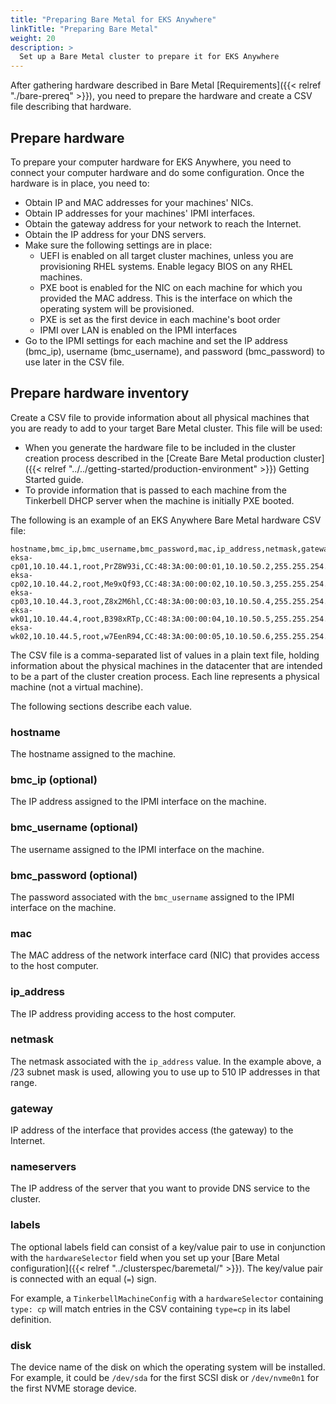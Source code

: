 ```yaml
---
title: "Preparing Bare Metal for EKS Anywhere"
linkTitle: "Preparing Bare Metal"
weight: 20
description: >
  Set up a Bare Metal cluster to prepare it for EKS Anywhere
---
```

After gathering hardware described in Bare Metal [Requirements]({{< relref "./bare-prereq" >}}), you need to prepare the hardware and create a CSV file describing that hardware.

## Prepare hardware
To prepare your computer hardware for EKS Anywhere, you need to connect your computer hardware and do some configuration.
Once the hardware is in place, you need to:

* Obtain IP and MAC addresses for your machines' NICs.
* Obtain IP addresses for your machines' IPMI interfaces.
* Obtain the gateway address for your network to reach the Internet.
* Obtain the IP address for your DNS servers.
* Make sure the following settings are in place:
  * UEFI is enabled on all target cluster machines, unless you are provisioning RHEL systems. Enable legacy BIOS on any RHEL machines.
  * PXE boot is enabled for the NIC on each machine for which you provided the MAC address. This is the interface on which the operating system will be provisioned.
  * PXE is set as the first device in each machine's boot order
  * IPMI over LAN is enabled on the IPMI interfaces
* Go to the IPMI settings for each machine and set the IP address (bmc_ip), username (bmc_username), and password (bmc_password) to use later in the CSV file.

## Prepare hardware inventory
Create a CSV file to provide information about all physical machines that you are ready to add to your target Bare Metal cluster.
This file will be used:

* When you generate the hardware file to be included in the cluster creation process described in the [Create Bare Metal production cluster]({{< relref "../../getting-started/production-environment" >}}) Getting Started guide.
* To provide information that is passed to each machine from the Tinkerbell DHCP server when the machine is initially PXE booted.

The following is an example of an EKS Anywhere Bare Metal hardware CSV file:

```
hostname,bmc_ip,bmc_username,bmc_password,mac,ip_address,netmask,gateway,nameservers,labels,disk
eksa-cp01,10.10.44.1,root,PrZ8W93i,CC:48:3A:00:00:01,10.10.50.2,255.255.254.0,10.10.50.1,8.8.8.8|8.8.4.4,type=cp,/dev/sda
eksa-cp02,10.10.44.2,root,Me9xQf93,CC:48:3A:00:00:02,10.10.50.3,255.255.254.0,10.10.50.1,8.8.8.8|8.8.4.4,type=cp,/dev/sda
eksa-cp03,10.10.44.3,root,Z8x2M6hl,CC:48:3A:00:00:03,10.10.50.4,255.255.254.0,10.10.50.1,8.8.8.8|8.8.4.4,type=cp,/dev/sda
eksa-wk01,10.10.44.4,root,B398xRTp,CC:48:3A:00:00:04,10.10.50.5,255.255.254.0,10.10.50.1,8.8.8.8|8.8.4.4,type=worker,/dev/sda
eksa-wk02,10.10.44.5,root,w7EenR94,CC:48:3A:00:00:05,10.10.50.6,255.255.254.0,10.10.50.1,8.8.8.8|8.8.4.4,type=worker,/dev/sda

```

The CSV file is a comma-separated list of values in a plain text file, holding information about the physical machines in the datacenter that are intended to be a part of the cluster creation process.
Each line represents a physical machine (not a virtual machine).

The following sections describe each value.

### hostname
The hostname assigned to the machine.
### bmc_ip (optional)
The IP address assigned to the IPMI interface on the machine.
### bmc_username (optional)
The username assigned to the IPMI interface on the machine.
### bmc_password (optional)
The password associated with the `bmc_username` assigned to the IPMI interface on the machine.
### mac
The MAC address of the network interface card (NIC) that provides access to the host computer.
### ip_address
The IP address providing access to the host computer.
### netmask
The netmask associated with the `ip_address` value.
In the example above, a /23 subnet mask is used, allowing you to use up to 510 IP addresses in that range. 
### gateway
IP address of the interface that provides access (the gateway) to the Internet.
### nameservers
The IP address of the server that you want to provide DNS service to the cluster.
### labels
The optional labels field can consist of a key/value pair to use in conjunction with the `hardwareSelector` field when you set up your [Bare Metal configuration]({{< relref "../clusterspec/baremetal/" >}}).
The key/value pair is connected with an equal (`=`) sign.

For example, a `TinkerbellMachineConfig` with a `hardwareSelector` containing `type: cp` will match entries in the CSV containing `type=cp` in its label definition.

### disk
The device name of the disk on which the operating system will be installed.
For example, it could be `/dev/sda` for the first SCSI disk or `/dev/nvme0n1` for the first NVME storage device.
